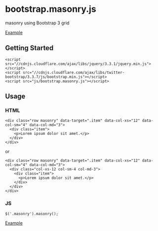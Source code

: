 # bootstrap.masonry.js
masonry using Bootstrap 3 grid

[Example](http://htmlpreview.github.io/?https://github.com/gustavoconci/bootstrap.masonry.js/blob/master/index.html)

## Getting Started
```
<script src="//cdnjs.cloudflare.com/ajax/libs/jquery/3.3.1/jquery.min.js"></script>
<script src="//cdnjs.cloudflare.com/ajax/libs/twitter-bootstrap/3.3.7/js/bootstrap.min.js"></script>
<script src="js/bootstrap.masonry.js"></script>
```

## Usage
### HTML
```
<div class="row masonry" data-target=".item" data-col-xs="12" data-col-sm="4" data-col-md="3">
  <div class="item">
    <p>Lorem ipsum dolor sit amet.</p>
  </div>
</div>
```
or
```
<div class="row masonry" data-target=".item" data-col-xs="12" data-col-sm="4" data-col-md="3">
  <div class="col-xs-12 col-sm-4 col-md-3">
    <div class="item">
      <p>Lorem ipsum dolor sit amet.</p>
    </div>
  </div>
</div>
```
### JS
```
$('.masonry').masonry();
```

[Example](http://htmlpreview.github.io/?https://github.com/gustavoconci/bootstrap.masonry.js/blob/master/index.html)
